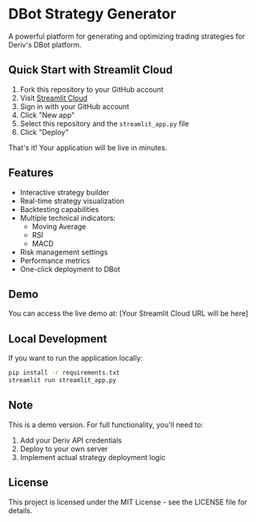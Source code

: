 # DBot Strategy Generator

A powerful platform for generating and optimizing trading strategies for Deriv's DBot platform.

## Quick Start with Streamlit Cloud

1. Fork this repository to your GitHub account
2. Visit [Streamlit Cloud](https://share.streamlit.io/)
3. Sign in with your GitHub account
4. Click "New app"
5. Select this repository and the `streamlit_app.py` file
6. Click "Deploy"

That's it! Your application will be live in minutes.

## Features

- Interactive strategy builder
- Real-time strategy visualization
- Backtesting capabilities
- Multiple technical indicators:
  - Moving Average
  - RSI
  - MACD
- Risk management settings
- Performance metrics
- One-click deployment to DBot

## Demo

You can access the live demo at: [Your Streamlit Cloud URL will be here]

## Local Development

If you want to run the application locally:

```bash
pip install -r requirements.txt
streamlit run streamlit_app.py
```

## Note

This is a demo version. For full functionality, you'll need to:
1. Add your Deriv API credentials
2. Deploy to your own server
3. Implement actual strategy deployment logic

## License

This project is licensed under the MIT License - see the LICENSE file for details.

